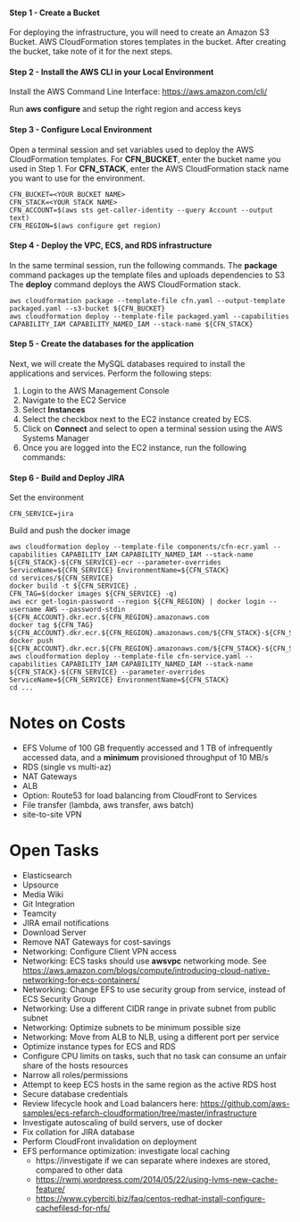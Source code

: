 
#### Step 1 - Create a Bucket

For deploying the infrastructure, you will need to create an Amazon S3 Bucket. 
AWS CloudFormation stores templates in the bucket. 
After creating the bucket, take note of it for the next steps.

#### Step 2 - Install the AWS CLI in your Local Environment

Install the AWS Command Line Interface: https://aws.amazon.com/cli/

Run **aws configure** and setup the right region and access keys

#### Step 3 - Configure Local Environment

Open a terminal session and set variables used to deploy the AWS CloudFormation templates. 
For **CFN_BUCKET**, enter the bucket name you used in Step 1.
For **CFN_STACK**, enter the AWS CloudFormation stack name you want to use for the environment. 

    CFN_BUCKET=<YOUR BUCKET NAME>
    CFN_STACK=<YOUR STACK NAME>
    CFN_ACCOUNT=$(aws sts get-caller-identity --query Account --output text)
    CFN_REGION=$(aws configure get region)

#### Step 4 - Deploy the VPC, ECS, and RDS infrastructure 

In the same terminal session, run the following commands. 
The **package** command packages up the template files and uploads dependencies to S3
The **deploy** command deploys the AWS CloudFormation stack.

    aws cloudformation package --template-file cfn.yaml --output-template packaged.yaml --s3-bucket ${CFN_BUCKET}
    aws cloudformation deploy --template-file packaged.yaml --capabilities CAPABILITY_IAM CAPABILITY_NAMED_IAM --stack-name ${CFN_STACK}

#### Step 5 - Create the databases for the application

Next, we will create the MySQL databases required to install the applications and services. 
Perform the following steps:  

1. Login to the AWS Management Console 
2. Navigate to the EC2 Service
3. Select **Instances**
4. Select the checkbox next to the EC2 instance created by ECS.
5. Click on **Connect** and select to open a terminal session using the AWS Systems Manager
6. Once you are logged into the EC2 instance, run the following commands:



#### Step 6 - Build and Deploy JIRA

Set the environment
    
    CFN_SERVICE=jira
   
Build and push the docker image

    aws cloudformation deploy --template-file components/cfn-ecr.yaml --capabilities CAPABILITY_IAM CAPABILITY_NAMED_IAM --stack-name ${CFN_STACK}-${CFN_SERVICE}-ecr --parameter-overrides ServiceName=${CFN_SERVICE} EnvironmentName=${CFN_STACK}
    cd services/${CFN_SERVICE}    
    docker build -t ${CFN_SERVICE} .    
    CFN_TAG=$(docker images ${CFN_SERVICE} -q)
    aws ecr get-login-password --region ${CFN_REGION} | docker login --username AWS --password-stdin ${CFN_ACCOUNT}.dkr.ecr.${CFN_REGION}.amazonaws.com
    docker tag ${CFN_TAG} ${CFN_ACCOUNT}.dkr.ecr.${CFN_REGION}.amazonaws.com/${CFN_STACK}-${CFN_SERVICE}
    docker push ${CFN_ACCOUNT}.dkr.ecr.${CFN_REGION}.amazonaws.com/${CFN_STACK}-${CFN_SERVICE}
    aws cloudformation deploy --template-file cfn-service.yaml --capabilities CAPABILITY_IAM CAPABILITY_NAMED_IAM --stack-name ${CFN_STACK}-${CFN_SERVICE} --parameter-overrides ServiceName=${CFN_SERVICE} EnvironmentName=${CFN_STACK}
    cd ...

# Notes on Costs

* EFS Volume of 100 GB frequently accessed and 1 TB of infrequently accessed data, and a **minimum** provisioned throughput of 10 MB/s
* RDS (single vs multi-az)
* NAT Gateways
* ALB
* Option: Route53 for load balancing from CloudFront to Services
* File transfer (lambda, aws transfer, aws batch)
* site-to-site VPN

# Open Tasks

* Elasticsearch
* Upsource
* Media Wiki
* Git Integration
* Teamcity
* JIRA email notifications
* Download Server
* Remove NAT Gateways for cost-savings
* Networking: Configure Client VPN access
* Networking: ECS tasks should use **awsvpc** networking mode. See https://aws.amazon.com/blogs/compute/introducing-cloud-native-networking-for-ecs-containers/
* Networking: Change EFS to use security group from service, instead of ECS Security Group
* Networking: Use a different CIDR range in private subnet from public subnet
* Networking: Optimize subnets to be minimum possible size
* Networking: Move from ALB to NLB, using a different port per service
* Optimize instance types for ECS and RDS
* Configure CPU limits on tasks, such that no task can consume an unfair share of the hosts resources
* Narrow all roles/permissions
* Attempt to keep ECS hosts in the same region as the active RDS host
* Secure database credentials
* Review lifecycle hook and Load balancers here: https://github.com/aws-samples/ecs-refarch-cloudformation/tree/master/infrastructure
* Investigate autoscaling of build servers, use of docker
* Fix collation for JIRA database
* Perform CloudFront invalidation on deployment
* EFS performance optimization: investigate local caching
    * https://investigate if we can separate where indexes are stored, compared to other data
    * https://rwmj.wordpress.com/2014/05/22/using-lvms-new-cache-feature/
    * https://www.cyberciti.biz/faq/centos-redhat-install-configure-cachefilesd-for-nfs/
	   





 